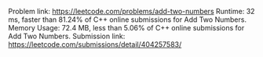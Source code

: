 Problem link: https://leetcode.com/problems/add-two-numbers
Runtime: 32 ms, faster than 81.24% of C++ online submissions for Add Two Numbers.
Memory Usage: 72.4 MB, less than 5.06% of C++ online submissions for Add Two Numbers.
Submission link: https://leetcode.com/submissions/detail/404257583/
